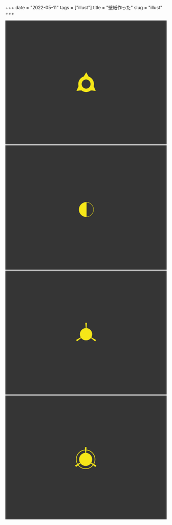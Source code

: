 +++
date = "2022-05-11"
tags = ["illust"]
title = "壁紙作った"
slug = "illust"
+++

![](/img/wall/01.png)
![](/img/wall/02.png)
![](/img/wall/03.png)
![](/img/wall/04.png)
